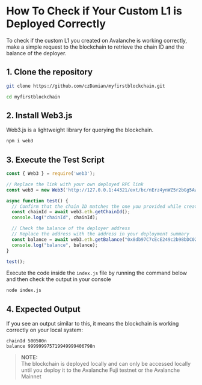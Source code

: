 # How To Check if Your Custom L1 is Deployed Correctly

To check if the custom L1 you created on Avalanche is working correctly, make a simple request to the blockchain to retrieve the chain ID and the balance of the deployer.

## 1. Clone the repository


```bash
git clone https://github.com/czDamian/myfirstblockchain.git

cd myfirstblockchain
```

## 2. Install Web3.js

Web3.js is a lightweight library for querying the blockchain.

```bash
npm i web3
```

## 3. Execute the Test Script

```js
const { Web3 } = require('web3');

// Replace the link with your own deployed RPC link
const web3 = new Web3('http://127.0.0.1:44321/ext/bc/nErz4ynWZ5r2bGg5AwKjWbdWRZy4YRdVp6f4cn7B1J9QVJqq4/rpc');

async function test() {
  // Confirm that the chain ID matches the one you provided while creating the blockchain
  const chainId = await web3.eth.getChainId();
  console.log("chainId", chainId);

  // Check the balance of the deployer address
  // Replace the address with the address in your deployment summary
  const balance = await web3.eth.getBalance("0x8db97C7cEcE249c2b98bDC0226Cc4C2A57BF52FC");
  console.log("balance", balance);
}

test();

```
Execute the code inside the  `index.js` file by running the command below and then check the output in your console
```bash
node index.js
```

## 4. Expected Output

If you see an output similar to this, it means the blockchain is working correctly on your local system:

```
chainId 500500n
balance 999999975719949999406798n
```

> **NOTE:**  
> The blockchain is deployed locally and can only be accessed locally until you deploy it to the Avalanche Fuji testnet or the Avalanche Mainnet